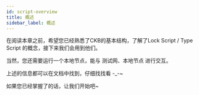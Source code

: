 ```yaml
---
id: script-overview
title: 概述
sidebar_label: 概述
---
```


在阅读本章之前，希望您已经熟悉了CKB的基本结构，了解了Lock Script / Type Script 的概念，接下来我们会用到他们。

当然，您还需要运行一个本地节点，能与 测试网、本地节点 进行交互。

上述的信息都可以在文档中找到，仔细找找看 -_-~


如果您已经掌握了的话，让我们开始吧~

